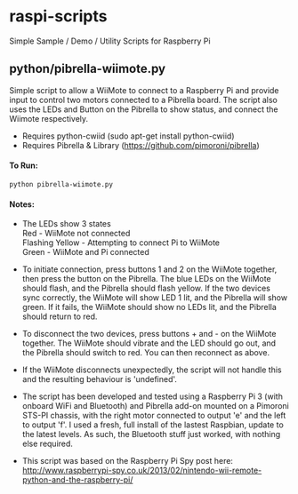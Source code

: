 # raspi-scripts
Simple Sample / Demo / Utility Scripts for Raspberry Pi 

## python/pibrella-wiimote.py
Simple script to allow a WiiMote to connect to a Raspberry Pi and provide input to control two motors connected to a Pibrella board. The script also uses the LEDs and Button on the Pibrella to show status, and connect the Wiimote respectively. 

* Requires python-cwiid (sudo apt-get install python-cwiid)
* Requires Pibrella & Library (https://github.com/pimoroni/pibrella)

#### To Run:
`python pibrella-wiimote.py`

#### Notes:
* The LEDs show 3 states   
  Red - WiiMote not connected  
   Flashing Yellow - Attempting to connect Pi to WiiMote  
   Green - WiiMote and Pi connected  
   
   
* To initiate connection, press buttons 1 and 2 on the WiiMote together, then press the button on the Pibrella. The blue LEDs on the WiiMote should flash, and the Pibrella should flash yellow. If the two devices sync correctly, the WiiMote will show LED 1 lit, and the Pibrella will show green. If it fails, the WiiMote should show no LEDs lit, and the Pibrella should return to red.  


* To disconnect the two devices, press buttons + and - on the WiiMote together. The WiiMote should vibrate and the LED should go out, and the Pibrella should switch to red. You can then reconnect as above.


* If the WiiMote disconnects unexpectedly, the script will not handle this and the resulting behaviour is 'undefined'.


* The script has been developed and tested using a Raspberry Pi 3 (with onboard WiFi and Bluetooth) and Pibrella add-on mounted on a Pimoroni STS-PI chassis, with the right motor connected to output 'e' and the left to output 'f'. I used a fresh, full install of the lastest Raspbian, update to the latest levels. As such, the Bluetooth stuff just worked, with nothing else required.


* This script was based on the Raspberry Pi Spy post here:  
http://www.raspberrypi-spy.co.uk/2013/02/nintendo-wii-remote-python-and-the-raspberry-pi/